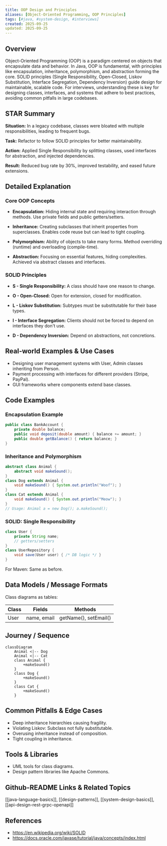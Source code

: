 ```yaml
---
title: OOP Design and Principles
aliases: [Object-Oriented Programming, OOP Principles]
tags: [#java, #system-design, #interviews]
created: 2025-09-25
updated: 2025-09-25
---
```


## Overview

Object-Oriented Programming (OOP) is a paradigm centered on objects that encapsulate data and behavior. In Java, OOP is fundamental, with principles like encapsulation, inheritance, polymorphism, and abstraction forming the core. SOLID principles (Single Responsibility, Open-Closed, Liskov Substitution, Interface Segregation, Dependency Inversion) guide design for maintainable, scalable code. For interviews, understanding these is key for designing classes, interfaces, and systems that adhere to best practices, avoiding common pitfalls in large codebases.

## STAR Summary

**Situation:** In a legacy codebase, classes were bloated with multiple responsibilities, leading to frequent bugs.

**Task:** Refactor to follow SOLID principles for better maintainability.

**Action:** Applied Single Responsibility by splitting classes, used interfaces for abstraction, and injected dependencies.

**Result:** Reduced bug rate by 30%, improved testability, and eased future extensions.

## Detailed Explanation

### Core OOP Concepts

- **Encapsulation:** Hiding internal state and requiring interaction through methods. Use private fields and public getters/setters.

- **Inheritance:** Creating subclasses that inherit properties from superclasses. Enables code reuse but can lead to tight coupling.

- **Polymorphism:** Ability of objects to take many forms. Method overriding (runtime) and overloading (compile-time).

- **Abstraction:** Focusing on essential features, hiding complexities. Achieved via abstract classes and interfaces.

### SOLID Principles

- **S - Single Responsibility:** A class should have one reason to change.

- **O - Open-Closed:** Open for extension, closed for modification.

- **L - Liskov Substitution:** Subtypes must be substitutable for their base types.

- **I - Interface Segregation:** Clients should not be forced to depend on interfaces they don't use.

- **D - Dependency Inversion:** Depend on abstractions, not concretions.

## Real-world Examples & Use Cases

- Designing user management systems with User, Admin classes inheriting from Person.
- Payment processing with interfaces for different providers (Stripe, PayPal).
- GUI frameworks where components extend base classes.

## Code Examples

### Encapsulation Example

```java
public class BankAccount {
    private double balance;
    public void deposit(double amount) { balance += amount; }
    public double getBalance() { return balance; }
}
```

### Inheritance and Polymorphism

```java
abstract class Animal {
    abstract void makeSound();
}
class Dog extends Animal {
    void makeSound() { System.out.println("Woof"); }
}
class Cat extends Animal {
    void makeSound() { System.out.println("Meow"); }
}
// Usage: Animal a = new Dog(); a.makeSound();
```

### SOLID: Single Responsibility

```java
class User {
    private String name;
    // getters/setters
}
class UserRepository {
    void save(User user) { /* DB logic */ }
}
```

For Maven: Same as before.

## Data Models / Message Formats

Class diagrams as tables:

| Class | Fields | Methods |
|-------|--------|---------|
| User | name, email | getName(), setEmail() |

## Journey / Sequence

```mermaid
classDiagram
    Animal <|-- Dog
    Animal <|-- Cat
    class Animal {
        +makeSound()
    }
    class Dog {
        +makeSound()
    }
    class Cat {
        +makeSound()
    }
```

## Common Pitfalls & Edge Cases

- Deep inheritance hierarchies causing fragility.
- Violating Liskov: Subclass not fully substitutable.
- Overusing inheritance instead of composition.
- Tight coupling in inheritance.

## Tools & Libraries

- UML tools for class diagrams.
- Design pattern libraries like Apache Commons.

## Github-README Links & Related Topics

[[java-language-basics]], [[design-patterns]], [[system-design-basics]], [[api-design-rest-grpc-openapi]]

## References

- https://en.wikipedia.org/wiki/SOLID
- https://docs.oracle.com/javase/tutorial/java/concepts/index.html